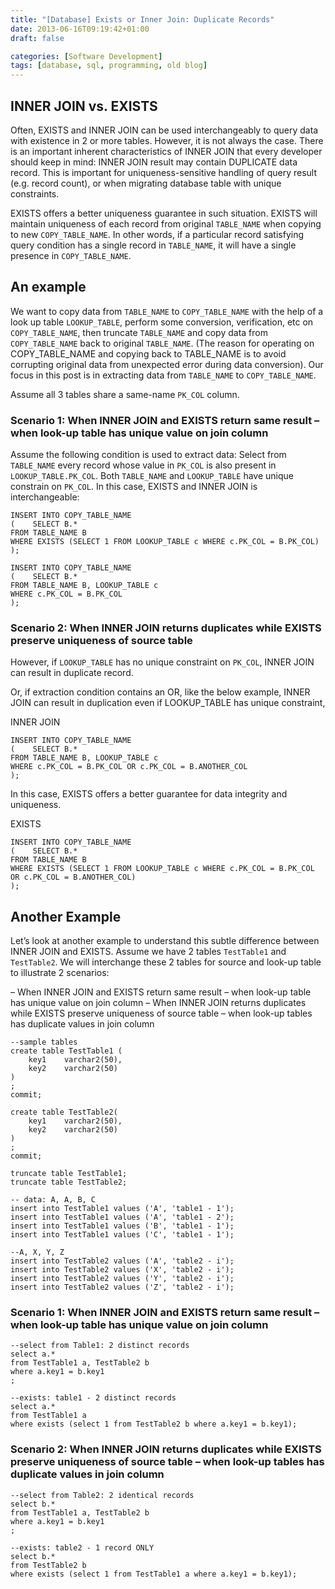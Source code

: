 ```yaml
---
title: "[Database] Exists or Inner Join: Duplicate Records"
date: 2013-06-16T09:19:42+01:00
draft: false

categories: [Software Development]
tags: [database, sql, programming, old blog]
---
```


## INNER JOIN vs. EXISTS

Often, EXISTS and INNER JOIN can be used interchangeably to query data with existence in 2 or more tables. However, it is not always the case. There is an important inherent characteristics of INNER JOIN that every developer should keep in mind: INNER JOIN result may contain DUPLICATE data record. This is important for uniqueness-sensitive handling of query result (e.g. record count), or when migrating database table with unique constraints.

EXISTS offers a better uniqueness guarantee in such situation. EXISTS will maintain uniqueness of each record from original `TABLE_NAME` when copying to new `COPY_TABLE_NAME`. In other words, if a particular record satisfying query condition has a single record in `TABLE_NAME`, it will have a single presence in `COPY_TABLE_NAME`.

## An example

We want to copy data from `TABLE_NAME` to `COPY_TABLE_NAME` with the help of a look up table `LOOKUP_TABLE`, perform some conversion, verification, etc on `COPY_TABLE_NAME`, then truncate `TABLE_NAME` and copy data from `COPY_TABLE_NAME` back to original `TABLE_NAME`. (The reason for operating on COPY_TABLE_NAME and copying back to TABLE_NAME is to avoid corrupting original data from unexpected error during data conversion). Our focus in this post is in extracting data from `TABLE_NAME` to `COPY_TABLE_NAME`.

Assume all 3 tables share a same-name `PK_COL` column.

### Scenario 1: When INNER JOIN and EXISTS return same result – when look-up table has unique value on join column

Assume the following condition is used to extract data: Select from `TABLE_NAME` every record whose value in `PK_COL` is also present in `LOOKUP_TABLE.PK_COL`. Both `TABLE_NAME` and `LOOKUP_TABLE` have unique constrain on `PK_COL`. In this case, EXISTS and INNER JOIN is interchangeable:

```
INSERT INTO COPY_TABLE_NAME
(    SELECT B.*
FROM TABLE_NAME B
WHERE EXISTS (SELECT 1 FROM LOOKUP_TABLE c WHERE c.PK_COL = B.PK_COL)
);

INSERT INTO COPY_TABLE_NAME
(    SELECT B.*
FROM TABLE_NAME B, LOOKUP_TABLE c
WHERE c.PK_COL = B.PK_COL
);
```

### Scenario 2: When INNER JOIN returns duplicates while EXISTS preserve uniqueness of source table

However, if `LOOKUP_TABLE` has no unique constraint on `PK_COL`, INNER JOIN can result in duplicate record.

Or, if extraction condition contains an OR, like the below example, INNER JOIN can result in duplication even if LOOKUP_TABLE has unique constraint,

INNER JOIN

```
INSERT INTO COPY_TABLE_NAME
(    SELECT B.*
FROM TABLE_NAME B, LOOKUP_TABLE c
WHERE c.PK_COL = B.PK_COL OR c.PK_COL = B.ANOTHER_COL
);
```

In this case, EXISTS offers a better guarantee for data integrity and uniqueness.

EXISTS

```
INSERT INTO COPY_TABLE_NAME
(    SELECT B.*
FROM TABLE_NAME B
WHERE EXISTS (SELECT 1 FROM LOOKUP_TABLE c WHERE c.PK_COL = B.PK_COL OR c.PK_COL = B.ANOTHER_COL)
);
```

## Another Example

Let’s look at another example to understand this subtle difference between INNER JOIN and EXISTS. Assume we have 2 tables `TestTable1` and `TestTable2`. We will interchange these 2 tables for source and look-up table to illustrate 2 scenarios:

– When INNER JOIN and EXISTS return same result – when look-up table has unique value on join column
– When INNER JOIN returns duplicates while EXISTS preserve uniqueness of source table – when look-up tables has duplicate values in join column

```
--sample tables
create table TestTable1 (
    key1    varchar2(50),
    key2    varchar2(50)
)
;
commit;
 
create table TestTable2(
    key1    varchar2(50),
    key2    varchar2(50)
)
;
commit;
 
truncate table TestTable1;
truncate table TestTable2;
 
-- data: A, A, B, C
insert into TestTable1 values ('A', 'table1 - 1');
insert into TestTable1 values ('A', 'table1 - 2');
insert into TestTable1 values ('B', 'table1 - 1');
insert into TestTable1 values ('C', 'table1 - 1');
 
--A, X, Y, Z
insert into TestTable2 values ('A', 'table2 - i');
insert into TestTable2 values ('X', 'table2 - i');
insert into TestTable2 values ('Y', 'table2 - i');
insert into TestTable2 values ('Z', 'table2 - i');
```

### Scenario 1: When INNER JOIN and EXISTS return same result – when look-up table has unique value on join column

```
--select from Table1: 2 distinct records
select a.*
from TestTable1 a, TestTable2 b
where a.key1 = b.key1
;
 
--exists: table1 - 2 distinct records
select a.*
from TestTable1 a
where exists (select 1 from TestTable2 b where a.key1 = b.key1);
```

### Scenario 2: When INNER JOIN returns duplicates while EXISTS preserve uniqueness of source table – when look-up tables has duplicate values in join column

```
--select from Table2: 2 identical records
select b.*
from TestTable1 a, TestTable2 b
where a.key1 = b.key1
;
 
--exists: table2 - 1 record ONLY
select b.*
from TestTable2 b
where exists (select 1 from TestTable1 a where a.key1 = b.key1);
```